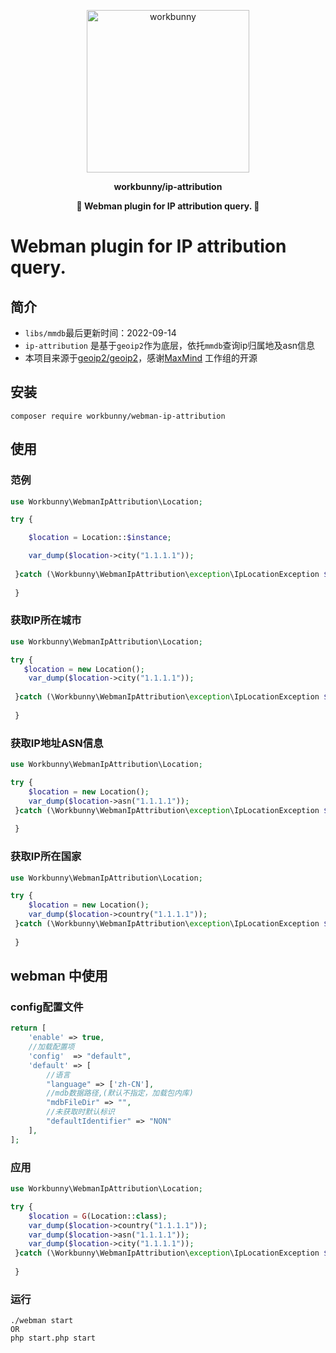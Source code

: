 <p align="center"><img width="260px" src="https://chaz6chez.cn/images/workbunny-logo.png" alt="workbunny"></p>

**<p align="center">workbunny/ip-attribution</p>**

**<p align="center">🐇  Webman plugin for IP attribution query. 🐇</p>**

# Webman plugin for IP attribution query.

<div align="center">

[//]: # (    <a href="https://github.com/workbunny/webman-nacos/actions">)

[//]: # (        <img src="https://github.com/workbunny/webman-nacos/actions/workflows/CI.yml/badge.svg" alt="Build Status">)

[//]: # (    </a>)

[//]: # (    <a href="https://github.com/workbunny/webman-nacos/releases">)

[//]: # (        <img alt="Latest Stable Version" src="http://poser.pugx.org/workbunny/webman-nacos/v">)

[//]: # (    </a>)

[//]: # (    <a href="https://github.com/workbunny/webman-nacos/blob/main/composer.json">)

[//]: # (        <img alt="PHP Version Require" src="http://poser.pugx.org/workbunny/webman-nacos/require/php">)

[//]: # (    </a>)

[//]: # (    <a href="https://github.com/workbunny/webman-nacos/blob/main/LICENSE">)

[//]: # (        <img alt="GitHub license" src="http://poser.pugx.org/workbunny/webman-nacos/license">)

[//]: # (    </a>)
</div>


## 简介

- `libs/mmdb`最后更新时间：2022-09-14
- `ip-attribution` 是基于`geoip2`作为底层，依托`mmdb`查询ip归属地及asn信息
- 本项目来源于[geoip2/geoip2](https://github.com/maxmind/GeoIP2-php)，感谢[MaxMind](https://github.com/maxmind) 工作组的开源
## 安装
```shell
composer require workbunny/webman-ip-attribution
```
## 使用

### 范例
```php
use Workbunny\WebmanIpAttribution\Location;

try {

    $location = Location::$instance;

    var_dump($location->city("1.1.1.1"));
    
 }catch (\Workbunny\WebmanIpAttribution\exception\IpLocationException $exception){
 
 }
```
### 获取IP所在城市
```php
use Workbunny\WebmanIpAttribution\Location;

try {
   $location = new Location();
    var_dump($location->city("1.1.1.1"));
    
 }catch (\Workbunny\WebmanIpAttribution\exception\IpLocationException $exception){
 
 }
```
### 获取IP地址ASN信息
```php
use Workbunny\WebmanIpAttribution\Location;

try {
    $location = new Location();
    var_dump($location->asn("1.1.1.1"));
 }catch (\Workbunny\WebmanIpAttribution\exception\IpLocationException $exception){
 
 }
```
### 获取IP所在国家
```php
use Workbunny\WebmanIpAttribution\Location;

try {
    $location = new Location();
    var_dump($location->country("1.1.1.1"));
 }catch (\Workbunny\WebmanIpAttribution\exception\IpLocationException $exception){
 
 }
```



## webman 中使用

### config配置文件
```php
return [
    'enable' => true,
    //加载配置项
    'config'  => "default",
    'default' => [
        //语言
        "language" => ['zh-CN'],
        //mdb数据路径,(默认不指定，加载包内库)
        "mdbFileDir" => "",
        //未获取时默认标识
        "defaultIdentifier" => "NON"
    ],
];

```
### 应用
```php
use Workbunny\WebmanIpAttribution\Location;

try {
    $location = G(Location::class);
    var_dump($location->country("1.1.1.1"));
    var_dump($location->asn("1.1.1.1"));
    var_dump($location->city("1.1.1.1"));
 }catch (\Workbunny\WebmanIpAttribution\exception\IpLocationException $exception){
 
 }
```
### 运行
```shell
./webman start
OR
php start.php start
```
